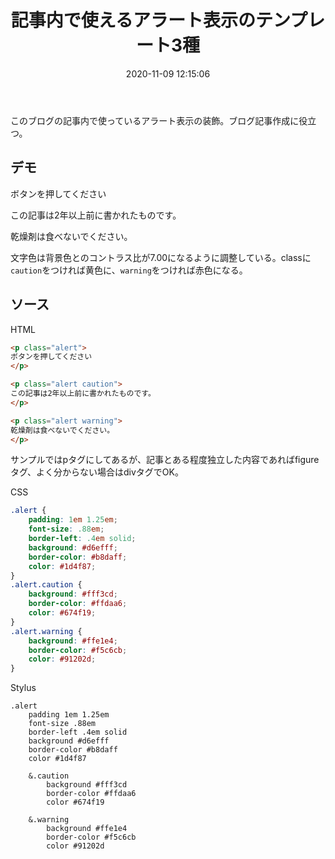 ﻿---
title: 記事内で使えるアラート表示のテンプレート3種
date: 2020-11-09 12:15:06
post_id: usm859
categories:
  - Web
  - Web制作
tags:
  - CSS
---

このブログの記事内で使っているアラート表示の装飾。ブログ記事作成に役立つ。

<!-- more -->

## デモ

<p class="alert">
ボタンを押してください
</p>

<p class="alert caution">
この記事は2年以上前に書かれたものです。
</p>

<p class="alert warning">
乾燥剤は食べないでください。
</p>

文字色は背景色とのコントラス比が7.00になるように調整している。classに`caution`をつければ黄色に、`warning`をつければ赤色になる。


## ソース

HTML

```html
<p class="alert">
ボタンを押してください
</p>

<p class="alert caution">
この記事は2年以上前に書かれたものです。
</p>

<p class="alert warning">
乾燥剤は食べないでください。
</p>
```

サンプルではpタグにしてあるが、記事とある程度独立した内容であればfigureタグ、よく分からない場合はdivタグでOK。

CSS

```css
.alert {
    padding: 1em 1.25em;
    font-size: .88em;
    border-left: .4em solid;
    background: #d6efff;
    border-color: #b8daff;
    color: #1d4f87;
}
.alert.caution {
    background: #fff3cd;
    border-color: #ffdaa6;
    color: #674f19;
}
.alert.warning {
    background: #ffe1e4;
    border-color: #f5c6cb;
    color: #91202d;
}
```

Stylus

```stylus
.alert
    padding 1em 1.25em
    font-size .88em
    border-left .4em solid
    background #d6efff
    border-color #b8daff
    color #1d4f87

    &.caution
        background #fff3cd
        border-color #ffdaa6
        color #674f19

    &.warning
        background #ffe1e4
        border-color #f5c6cb
        color #91202d
```
